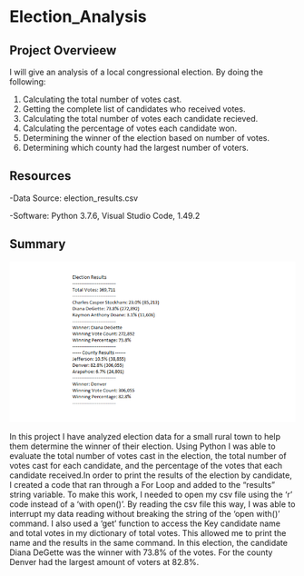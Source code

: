 # Election_Analysis
## Project Overvieew
I will give an analysis of a local congressional election. By doing the following:

1. Calculating the total number of votes cast.
2. Getting the complete list of candidates who received votes.
3. Calculating the total number of votes each candidate recieved.
4. Calculating the percentage of votes each candidate won.
5. Determining the winner of the election based on number of votes.
6. Determining which county had the largest number of voters.

## Resources
-Data Source: election_results.csv

-Software: Python 3.7.6, Visual Studio Code, 1.49.2

## Summary
![](https://github.com/alainacox/Election_Analysis/blob/main/election_results.png)

In this project I have analyzed election data for a small rural town to help them determine the winner of their election. Using Python I was able to evaluate the total number of votes cast in the election, the total number of votes cast for each candidate, and the percentage of the votes that each candidate received.In order to print the results of the election by candidate, I created a code that ran through a For Loop and added to the “results” string variable. To make this work, I needed to open my csv file using the ‘r’ code instead of a ‘with open()’. By reading the csv file this way, I was able to interrupt my data reading without breaking the string of the ‘open with()’ command. I also used a ‘get’ function to access the Key candidate name and total votes in my dictionary of total votes. This allowed me to print the name and the results in the same command. 
In this election, the candidate Diana DeGette was the winner with 73.8% of the votes. For the county Denver had the largest amount of voters at 82.8%.

